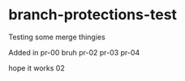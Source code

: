 # branch-protections-test
Testing some merge thingies


Added in pr-00
bruh
pr-02
pr-03
pr-04

hope it works 02
